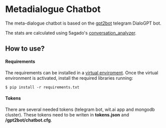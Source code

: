# Metadialogue Chatbot

The meta-dialogue chatbot is based on the [gpt2bot](https://github.com/polakowo/gpt2bot) telegram DialoGPT bot.

The stats are calculated using 5agado's [conversation_analyzer](https://github.com/5agado/conversation-analyzer).

## How to use?

#### Requirements

The requirements can be installed in a [virtual enviroment](https://packaging.python.org/guides/installing-using-pip-and-virtual-environments/#installing-virtualenv). Once the virtual environment is activated, install the required libraries running:

```
$ pip install -r requirements.txt
```

#### Tokens

There are several needed tokens (telegram bot, wit.ai app and mongodb cluster). These tokens need to be writen in **tokens.json** and **/gpt2bot/chatbot.cfg**.
